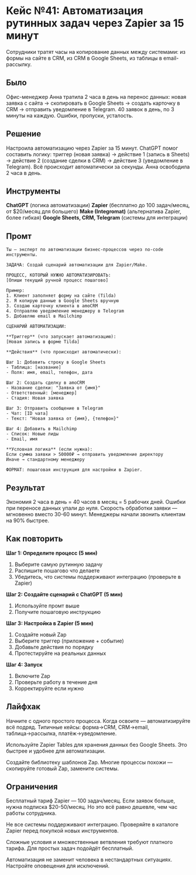 # Кейс №41: Автоматизация рутинных задач через Zapier за 15 минут

Сотрудники тратят часы на копирование данных между системами: из формы на сайте в CRM, из CRM в Google Sheets, из таблицы в email-рассылку.

## Было

Офис-менеджер Анна тратила 2 часа в день на перенос данных: новая заявка с сайта → скопировать в Google Sheets → создать карточку в CRM → отправить уведомление в Telegram. 40 заявок в день, по 3 минуты на каждую. Ошибки, пропуски, усталость.

## Решение

Настроила автоматизацию через Zapier за 15 минут. ChatGPT помог составить логику: триггер (новая заявка) → действие 1 (запись в Sheets) → действие 2 (создание сделки в CRM) → действие 3 (уведомление в Telegram). Всё происходит автоматически за секунды. Анна освободила 2 часа в день.

## Инструменты

**ChatGPT** (логика автоматизации)
**Zapier** (бесплатно до 100 задач/месяц, от $20/месяц для большего)
**Make (Integromat)** (альтернатива Zapier, более гибкая)
**Google Sheets, CRM, Telegram** (системы для интеграции)

## Промт

```
Ты — эксперт по автоматизации бизнес-процессов через no-code инструменты.

ЗАДАЧА: Создай сценарий автоматизации для Zapier/Make.

ПРОЦЕСС, КОТОРЫЙ НУЖНО АВТОМАТИЗИРОВАТЬ:
[Опиши текущий ручной процесс пошагово]

Пример:
1. Клиент заполняет форму на сайте (Tilda)
2. Я копирую данные в Google Sheets вручную
3. Создаю карточку клиента в amoCRM
4. Отправляю уведомление менеджеру в Telegram
5. Добавляю email в Mailchimp

СЦЕНАРИЙ АВТОМАТИЗАЦИИ:

**Триггер** (что запускает автоматизацию):
[Новая запись в форме Tilda]

**Действия** (что происходит автоматически):

Шаг 1: Добавить строку в Google Sheets
- Таблица: [название]
- Поля: имя, email, телефон, дата

Шаг 2: Создать сделку в amoCRM
- Название сделки: "Заявка от {имя}"
- Ответственный: [менеджер]
- Стадия: Новая заявка

Шаг 3: Отправить сообщение в Telegram
- Чат: [ID чата]
- Текст: "Новая заявка от {имя}, {телефон}"

Шаг 4: Добавить в Mailchimp
- Список: Новые лиды
- Email, имя

**Условная логика** (если нужна):
Если сумма заявки > 50000₽ → отправить уведомление директору
Иначе → стандартному менеджеру

ФОРМАТ: пошаговая инструкция для настройки в Zapier.
```

## Результат

Экономия 2 часа в день = 40 часов в месяц = 5 рабочих дней. Ошибки при переносе данных упали до нуля. Скорость обработки заявки — мгновенно вместо 30-60 минут. Менеджеры начали звонить клиентам на 90% быстрее.

## Как повторить

**Шаг 1: Определите процесс (5 мин)**
1. Выберите самую рутинную задачу
2. Распишите пошагово что делаете
3. Убедитесь, что системы поддерживают интеграцию (проверьте в Zapier)

**Шаг 2: Создайте сценарий с ChatGPT (5 мин)**
1. Используйте промт выше
2. Получите пошаговую инструкцию

**Шаг 3: Настройка в Zapier (5 мин)**
1. Создайте новый Zap
2. Выберите триггер (приложение + событие)
3. Добавьте действия по порядку
4. Протестируйте на реальных данных

**Шаг 4: Запуск**
1. Включите Zap
2. Проверьте работу в течение дня
3. Корректируйте если нужно

## Лайфхак

Начните с одного простого процесса. Когда освоите — автоматизируйте всё подряд. Типичные кейсы: форма→CRM, CRM→email, таблица→рассылка, платёж→уведомление.

Используйте Zapier Tables для хранения данных без Google Sheets. Это быстрее и удобнее для автоматизации.

Создайте библиотеку шаблонов Zap. Многие процессы похожи — скопируйте готовый Zap, замените системы.

## Ограничения

Бесплатный тариф Zapier — 100 задач/месяц. Если заявок больше, нужна подписка $20-50/месяц. Но это всё равно дешевле, чем час работы сотрудника.

Не все системы поддерживают интеграцию. Проверяйте в каталоге Zapier перед покупкой новых инструментов.

Сложные условия и множественные ветвления требуют платного тарифа. Для простых задач подойдёт бесплатный.

Автоматизация не заменит человека в нестандартных ситуациях. Настройте оповещения для исключений.
